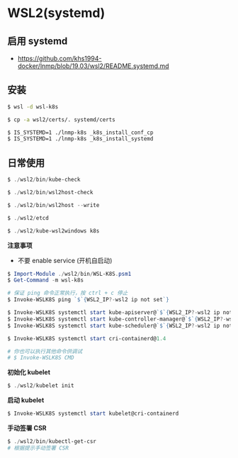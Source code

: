 # WSL2(systemd)

## 启用 systemd

* https://github.com/khs1994-docker/lnmp/blob/19.03/wsl2/README.systemd.md

## 安装

```bash
$ wsl -d wsl-k8s

$ cp -a wsl2/certs/. systemd/certs

$ IS_SYSTEMD=1 ./lnmp-k8s _k8s_install_conf_cp
$ IS_SYSTEMD=1 ./lnmp-k8s _k8s_install_systemd
```

## 日常使用

```powershell
$ ./wsl2/bin/kube-check

$ ./wsl2/bin/wsl2host-check

$ ./wsl2/bin/wsl2host --write

$ ./wsl2/etcd

$ ./wsl2/kube-wsl2windows k8s
```

**注意事项**

* 不要 enable service (开机自启动)

```powershell
$ Import-Module ./wsl2/bin/WSL-K8S.psm1
$ Get-Command -m wsl-k8s

# 保证 ping 命令正常执行，按 ctrl + c 停止
$ Invoke-WSLK8S ping `$`{WSL2_IP?-wsl2 ip not set`}

$ Invoke-WSLK8S systemctl start kube-apiserver@`$`{WSL2_IP?-wsl2 ip not set`}
$ Invoke-WSLK8S systemctl start kube-controller-manager@`$`{WSL2_IP?-wsl2 ip not set`}
$ Invoke-WSLK8S systemctl start kube-scheduler@`$`{WSL2_IP?-wsl2 ip not set`}

$ Invoke-WSLK8S systemctl start cri-containerd@1.4

# 你也可以执行其他命令供调试
# $ Invoke-WSLK8S CMD
```

**初始化 kubelet**

```powershell
$ ./wsl2/kubelet init
```

**启动 kubelet**

```powershell
$ Invoke-WSLK8S systemctl start kubelet@cri-containerd
```

**手动签署 CSR**

```powershell
$ ./wsl2/bin/kubectl-get-csr
# 根据提示手动签署 CSR
```
